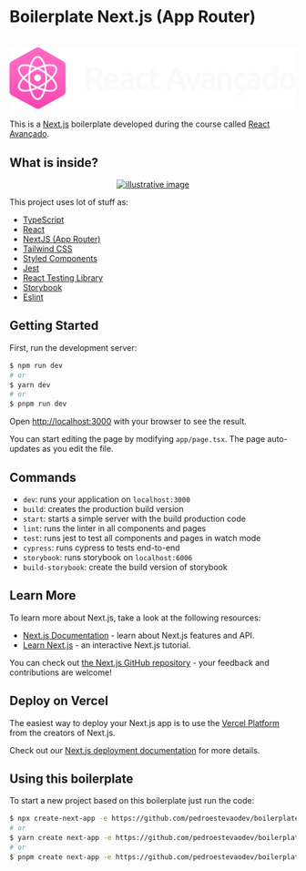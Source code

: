 # Boilerplate Next.js (App Router)

<br/>
<picture>
  <source media="(prefers-color-scheme: dark)" srcset="https://raw.githubusercontent.com/Pedro-Estevao/boilerplate-nextjs/master/public/img/logo.svg">
  <source media="(prefers-color-scheme: light)" srcset="https://raw.githubusercontent.com/Pedro-Estevao/boilerplate-nextjs/master/public/img/logo-gh.svg">
  <img alt="Shows an illustrated sun in light mode and a moon with stars in dark mode." src="https://raw.githubusercontent.com/Pedro-Estevao/boilerplate-nextjs/master/public/img/logo.svg">
</picture>

<br/>

This is a [Next.js](https://nextjs.org/) boilerplate developed during the course called [React Avançado](https://reactavancado.com.br/).

## What is inside?

<p style="text-align: center;">
  <a href="https://www.pedroestevao.com">
    <img src="https://res.cloudinary.com/dge3g9rcw/image/upload/v1747395805/github/mmtgpb7prrdessl9w5mm.webp" alt="illustrative image" />
  </a>
</p>

This project uses lot of stuff as:

- [TypeScript](https://www.typescriptlang.org/)
- [React](https://react.dev/)
- [NextJS (App Router)](https://nextjs.org/)
- [Tailwind CSS](https://tailwindcss.com/)
- [Styled Components](https://styled-components.com/)
- [Jest](https://jestjs.io/)
- [React Testing Library](https://testing-library.com/docs/react-testing-library/intro)
- [Storybook](https://storybook.js.org/)
- [Eslint](https://eslint.org/)

## Getting Started

First, run the development server:

```bash
$ npm run dev
# or
$ yarn dev
# or
$ pnpm run dev
```

Open [http://localhost:3000](http://localhost:3000) with your browser to see the result.

You can start editing the page by modifying `app/page.tsx`. The page auto-updates as you edit the file.

## Commands

- `dev`: runs your application on `localhost:3000`
- `build`: creates the production build version
- `start`: starts a simple server with the build production code
- `lint`: runs the linter in all components and pages
- `test`: runs jest to test all components and pages in watch mode
- `cypress`: runs cypress to tests end-to-end
- `storybook`: runs storybook on `localhost:6006`
- `build-storybook`: create the build version of storybook

## Learn More

To learn more about Next.js, take a look at the following resources:

- [Next.js Documentation](https://nextjs.org/docs) - learn about Next.js features and API.
- [Learn Next.js](https://nextjs.org/learn) - an interactive Next.js tutorial.

You can check out [the Next.js GitHub repository](https://github.com/vercel/next.js/) - your feedback and contributions are welcome!

## Deploy on Vercel

The easiest way to deploy your Next.js app is to use the [Vercel Platform](https://vercel.com/import?utm_medium=default-template&filter=next.js&utm_source=create-next-app&utm_campaign=create-next-app-readme) from the creators of Next.js.

Check out our [Next.js deployment documentation](https://nextjs.org/docs/deployment) for more details.

## Using this boilerplate

To start a new project based on this boilerplate just run the code:

```bash
$ npx create-next-app -e https://github.com/pedroestevaodev/boilerplate-nextjs.git
# or
$ yarn create next-app -e https://github.com/pedroestevaodev/boilerplate-nextjs.git
# or
$ pnpm create next-app -e https://github.com/pedroestevaodev/boilerplate-nextjs.git
```
